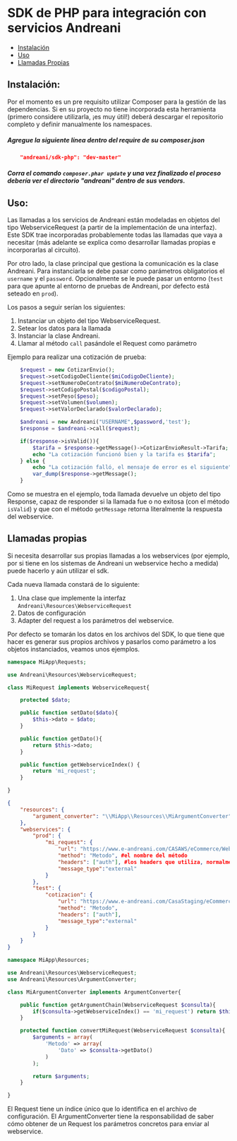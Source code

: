 # SDK de PHP para integración con servicios Andreani

* [Instalación](#instalacion)
* [Uso](#uso)
* [Llamadas Propias](#llamadas_propias)

<a name="instalacion"></a>
## Instalación:

Por el momento es un pre requisito utilizar Composer para la gestión de las dependencias. Si en su proyecto no tiene incorporada esta herramienta (primero considere utilizarla, ¡es muy útil!) deberá descargar el repositorio completo y definir manualmente los namespaces.

##### Agregue la siguiente línea dentro del require de su composer.json

```json
    "andreani/sdk-php": "dev-master"
```

##### Corra el comando `composer.phar update` y una vez finalizado el proceso debería ver el directorio "andreani" dentro de sus vendors.

<a name="uso"></a>
## Uso:

Las llamadas a los servicios de Andreani están modeladas en objetos del tipo WebserviceRequest (a partir de la implementación de una interfaz). Este SDK trae incorporadas probablemente todas las llamadas que vaya a necesitar (más adelante se explica como desarrollar llamadas propias e incorporarlas al circuito).

Por otro lado, la clase principal que gestiona la comunicación es la clase Andreani. Para instanciarla se debe pasar como parámetros obligatorios el `username` y el `password`. Opcionalmente se le puede pasar un entorno (`test` para que apunte al entorno de pruebas de Andreani, por defecto está seteado en `prod`).

Los pasos a seguir serían los siguientes:

1. Instanciar un objeto del tipo WebserviceRequest.
2. Setear los datos para la llamada
3. Instanciar la clase Andreani.
4. Llamar al método `call` pasándole el Request como parámetro

Ejemplo para realizar una cotización de prueba:

```php
    $request = new CotizarEnvio();
    $request->setCodigoDeCliente($miCodigoDeCliente);
    $request->setNumeroDeContrato($miNumeroDeContrato);
    $request->setCodigoPostal($codigoPostal);
    $request->setPeso($peso);
    $request->setVolumen($volumen);
    $request->setValorDeclarado($valorDeclarado);

    $andreani = new Andreani("USERNAME",$password,'test');
    $response = $andreani->call($request);

    if($response->isValid()){
        $tarifa = $response->getMessage()->CotizarEnvioResult->Tarifa;
        echo "La cotización funcionó bien y la tarifa es $tarifa";
    } else {
        echo "La cotización falló, el mensaje de error es el siguiente";
        var_dump($response->getMessage();
    }
```

Como se muestra en el ejemplo, toda llamada devuelve un objeto del tipo Response, capaz de responder si la llamada fue o no exitosa (con el método `isValid`) y que con el método `getMessage` retorna literalmente la respuesta del webservice.

<a name="llamadas_propias"></a>
## Llamadas propias

Si necesita desarrollar sus propias llamadas a los webservices (por ejemplo, por si tiene en los sistemas de Andreani un webservice hecho a medida) puede hacerlo y aún utilizar el sdk.

Cada nueva llamada constará de lo siguiente:

1. Una clase que implemente la interfaz `Andreani\Resources\WebserviceRequest`
2. Datos de configuración
3. Adapter del request a los parámetros del webservice.

Por defecto se tomarán los datos en los archivos del SDK, lo que tiene que hacer es generar sus propios archivos y pasarlos como parámetro a los objetos instanciados, veamos unos ejemplos.

```php
namespace MiApp\Requests;

use Andreani\Resources\WebserviceRequest;

class MiRequest implements WebserviceRequest{

    protected $dato;

    public function setDato($dato){
        $this->dato = $dato;
    }

    public function getDato(){
        return $this->dato;
    }

    public function getWebserviceIndex() {
        return 'mi_request';
    }

}
```

```json
{
    "resources": {
        "argument_converter": "\\MiApp\\Resources\\MiArgumentConverter"
    },
    "webservices": {
        "prod": {
            "mi_request": {
                "url": "https://www.e-andreani.com/CASAWS/eCommerce/WebserviceAMedida.svc?wsdl", #aqui va la url real del webservice
                "method": "Metodo", #el nombre del método
                "headers": ["auth"], #los headers que utiliza, normalmente 'auth' cuando requiere autenticación o un array vacío cuando no la requiere
                "message_type":"external"
            }
        },
        "test": {
            "cotizacion": {
                "url": "https://www.e-andreani.com/CasaStaging/eCommerce/WebserviceAMedida.svc?wsdl",
                "method": "Metodo",
                "headers": ["auth"],
                "message_type":"external"
            }
        }
    }
}

```

```php
namespace MiApp\Resources;

use Andreani\Resources\WebserviceRequest;
use Andreani\Resources\ArgumentConverter;

class MiArgumentConverter implements ArgumentConverter{

    public function getArgumentChain(WebserviceRequest $consulta){
        if($consulta->getWebserviceIndex() == 'mi_request') return $this->convertMiRequest($consulta);
    }

    protected function convertMiRequest(WebserviceRequest $consulta){
        $arguments = array(
            'Metodo' => array(
                'Dato' => $consulta->getDato()
            )
        );

        return $arguments;
    }

}
```

El Request tiene un índice único que lo identifica en el archivo de configuración. El ArgumentConverter tiene la responsabilidad de saber cómo obtener de un Request los parámetros concretos para enviar al webservice.